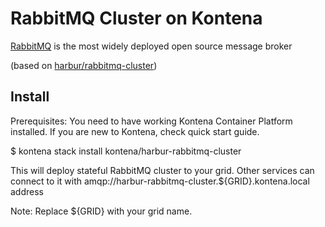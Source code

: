 RabbitMQ Cluster on Kontena
===========================

[RabbitMQ](https://www.rabbitmq.com) is the most widely deployed open source message broker

(based on [harbur/rabbitmq-cluster](https://github.com/harbur/docker-rabbitmq-cluster))

## Install

Prerequisites: You need to have working Kontena Container Platform installed. If you are new to Kontena, check quick start guide.

$ kontena stack install kontena/harbur-rabbitmq-cluster

This will deploy stateful RabbitMQ cluster to your grid. Other services can connect to it with amqp://harbur-rabbitmq-cluster.${GRID}.kontena.local address

Note: Replace ${GRID} with your grid name.

